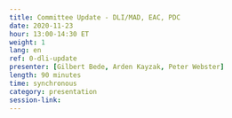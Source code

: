 ```yaml
---
title: Committee Update - DLI/MAD, EAC, PDC
date: 2020-11-23
hour: 13:00-14:30 ET
weight: 1
lang: en
ref: 0-dli-update
presenter: [Gilbert Bede, Arden Kayzak, Peter Webster]
length: 90 minutes
time: synchronous
category: presentation
session-link:
---
```

